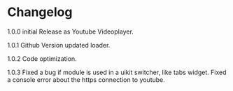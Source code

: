 # Changelog

1.0.0       initial Release as Youtube Videoplayer.

1.0.1       Github Version updated loader.

1.0.2       Code optimization.

1.0.3       Fixed a bug if module is used in a uikit switcher, like tabs widget.
            Fixed a console error about the https connection to youtube.
